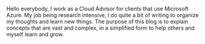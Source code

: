Hello everybody, I work as a Cloud Advisor for clients that use Microsoft Azure.
My job being research intensive, I do quite a bit of writing to organize my thoughts and learn new things. 
The purpose of this blog is to explain concepts that are vast and complex, in a simplified form to help others and myself learn and grow.
